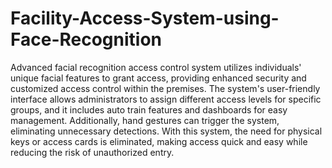 # Facility-Access-System-using-Face-Recognition
Advanced facial recognition access control system utilizes individuals' unique facial features to grant access, providing enhanced security and customized access control within the premises. The system's user-friendly interface allows administrators to assign different access levels for specific groups, and it includes auto train features and dashboards for easy management. Additionally, hand gestures can trigger the system, eliminating unnecessary detections. With this system, the need for physical keys or access cards is eliminated, making access quick and easy while reducing the risk of unauthorized entry.
